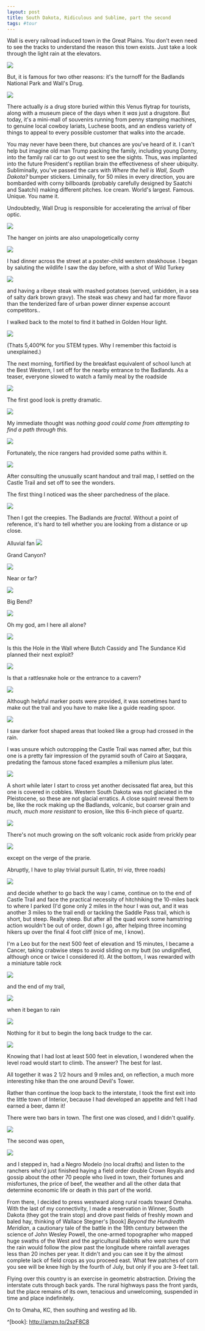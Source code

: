```yaml
---
layout: post
title: South Dakota, Ridiculous and Sublime, part the second
tags: #tour
--- 
```


Wall is every railroad induced town in the Great Plains. You don't even need to see the tracks to understand the reason this town exists. Just take a look through the light rain at the elevators.

![](https://s3-us-west-2.amazonaws.com/tuva/2017-06-29-WallWithoutDrug.png)

But, it is famous for two other reasons: it's the turnoff for the Badlands National Park and Wall's Drug. 

![](https://s3-us-west-2.amazonaws.comtuva/2017-06-29-SomethingForEvereyone.png)

There actually *is* a drug store buried within this Venus flytrap for tourists, along with a museum piece of the days when it *was* just a drugstore. But today, it's a mini-mall of souvenirs running from penny stamping machines, to genuine local cowboy lariats, Luchese boots, and an endless variety of things to appeal to every possible customer that walks into the arcade.

You may never have been there, but chances are you've heard of it. I can't help but imagine old man Trump packing the family, including young Donny, into the family rail car to go out west to see the sights. Thus, was implanted into the future President's reptilian brain the effectiveness of sheer ubiquity. Subliminally, you've passed the cars with *Where the hell is Wall, South Dakota?* bumper stickers. Liminally, for 50 miles in every direction, you are bombarded with corny billboards (probably carefully designed by Saatchi and Saatchi) making different pitches. Ice cream. World's largest. Famous. Unique. You name it.

Undoubtedly, Wall Drug is responsible for accelerating the arrival of fiber optic.

![](https://s3-us-west-2.amazonaws.com/tuva/2017-06-29-FiberToWall.png)

The hanger on joints are also unapologetically corny

![](https://s3-us-west-2.amazonaws.com/tuva/2017-06-29-PlainsHumor.png)

I had dinner across the street at a poster-child western steakhouse. I began by saluting the wildlife I saw the day before, with a shot of Wild Turkey

![](https://s3-us-west-2.amazonaws.com/tuva/2017-06-29-WildTurkey.png)

and having a ribeye steak with mashed potatoes (served, unbidden, in a sea of salty dark brown gravy). The steak was chewy and had far more flavor than the tenderized fare of urban power dinner expense account competitors..

I walked back to the motel to find it bathed in Golden Hour light.

![](https://s3-us-west-2.amazonaws.com/tuva/2017-06-29-GoldenHourWall.png)

(Thats 5,400ºK for you STEM types. Why I remember this factoid is unexplained.)

The next morning, fortified by the breakfast equivalent of school lunch at the Best Western, I set off for the nearby entrance to the Badlands. As a teaser, everyone slowed to watch a family meal by the roadside

![](https://s3-us-west-2.amazonaws.com/tuva/2017-06-29-RoadSide.png)

The first good look is pretty dramatic.

![](https://s3-us-west-2.amazonaws.com/tuva/2017-06-29-Vista.png)

My immediate thought was *nothing good could come from attempting to find a path through this.*

![](https://s3-us-west-2.amazonaws.com/tuva/2017-06-29-NoExit.png)

Fortunately, the nice rangers had provided some paths within it.

![](https://s3-us-west-2.amazonaws.com/tuva/2017-06-29-Trailhead.png)

After consulting the unusually scant handout and trail map, I settled on the Castle Trail and set off to see the wonders.

The first thing I noticed was the sheer parchedness of the place.

![](https://s3-us-west-2.amazonaws.com/tuva/2017-06-29-MudFlat.png)

Then I got the creepies. The Badlands are *fractal*. Without a point of reference, it's hard to tell whether you are looking from a distance or up close.

Alluvial fan
![](https://s3-us-west-2.amazonaws.com/tuva/2017-06-29-Alluvium.png)

Grand Canyon?

![](https://s3-us-west-2.amazonaws.com/tuva/2017-06-29-GrandCanyon.png)

Near or far?

![](https://s3-us-west-2.amazonaws.com/tuva/2017-06-29-Fractals.png)

Big Bend?

![](https://s3-us-west-2.amazonaws.com/tuva/2017-06-29-LittleErosion.png)

Oh my god, am I here all alone?

![](https://s3-us-west-2.amazonaws.com/tuva/2017-06-29-Alone.png)

Is this the Hole in the Wall where Butch Cassidy and The Sundance Kid planned their next exploit?

![](https://s3-us-west-2.amazonaws.com/tuva/2017-06-29-HoleInTheWall.png)

Is that a rattlesnake hole or the entrance to a cavern?

![](https://s3-us-west-2.amazonaws.com/tuva/2017-06-29-Sinkhole.png)

Although helpful marker posts were provided, it was sometimes hard to make out the trail and you have to make like a guide reading spoor.

![](https://s3-us-west-2.amazonaws.com/tuva/2017-06-29-Spoor.png)

I saw darker foot shaped areas that looked like a group had crossed in the rain.

I was unsure which outcropping the Castle Trail was named after, but this one is a pretty fair impression of the pyramid south of Cairo at Saqqara, predating the famous stone faced examples a millenium plus later.

![](https://s3-us-west-2.amazonaws.com/tuva/2017-06-29-Saqqara.png)

A short while later I start to cross yet another decissated flat area, but this one is covered in cobbles. Western South Dakota was not glaciated in the Pleistocene, so these are not glacial erratics. A close squint reveal them to be, like the rock making up the Badlands, volcanic, but coarser grain and *much, much more resistant* to erosion, like this 6-inch piece of quartz.

![](https://s3-us-west-2.amazonaws.com/tuva/2017-06-29-QuartzErratic.png)

There's not much growing on the soft volcanic rock aside from prickly pear

![](https://s3-us-west-2.amazonaws.com/tuva/2017-06-29-PricklyPear.png)

except on the verge of the prarie.

Abruptly, I have to play trivial pursuit (Latin, *tri via*, three roads)

![](https://s3-us-west-2.amazonaws.com/tuva/2017-06-29-TriVia.png)

and decide whether to go back the way I came, continue on to the end of Castle Trail and face the practical necessity of hitchhiking the 10-miles back to where I parked (I'd gone only 2 miles in the hour I was out, and it was another 3 miles to the trail end) or tackling the Saddle Pass trail, which is short, but steep. Really steep. But after all the quad work some hamstring action wouldn't be out of order, down I go, after helping three incoming hikers up over the final 4 foot cliff (nice of me, I know).

I'm a Leo but for the next 500 feet of elevation and 15 minutes, I became a Cancer, taking crabwise steps to avoid sliding on my butt (so undignified, although once or twice I considered it). At the bottom, I was rewarded with a miniature table rock

![](https://s3-us-west-2.amazonaws.com/tuva/2017-06-29-TableRock.png)

and the end of my trail,

![](https://s3-us-west-2.amazonaws.com/tuva/2017-06-29-Return.png)

when it began to rain

![](https://s3-us-west-2.amazonaws.com/tuva/2017-06-29-Squall.png)

Nothing for it but to begin the long back trudge to the car.

![](https://s3-us-west-2.amazonaws.com/tuva/2017-06-29-BackTrudge.png)

Knowing that I had lost at least 500 feet in elevation, I wondered when the level road would start to climb. The answer? The best for last.

All together it was 2 1/2 hours and 9 miles and, on reflection, a much more interesting hike than the one around Devil's Tower.

Rather than continue the loop back to the interstate, I took the first exit into the little town of Interior, because I had developed an appetite and felt I had earned a beer, damn it!

There were two bars in town. The first one was closed, and I didn't qualify.

![](https://s3-us-west-2.amazonaws.com/tuva/2017-06-29-InteriorBar1.png)

The second was open,

![](https://s3-us-west-2.amazonaws.com/tuva/2017-06-29-InteriorBar.png)

and I stepped in, had a Negro Modelo (no local drafts) and listen to the ranchers who'd just finished haying a field order double Crown Royals and gossip about the other 70 people who lived in town, their fortunes and misfortunes, the price of beef, the weather and all the other data that determine economic life or death in this part of the world.

From there, I decided to press westward along rural roads toward Omaha. With the last of my connectivity, I made a reservation in Winner, South Dakota (they got the train stop) and drove past fields of freshly mown and baled hay, thinking of Wallace Stegner's [book] *Beyond the Hundredth Meridian*, a cautionary tale of the battle in the 19th century between the science of John Wesley Powell, the one-armed topographer who mapped huge swaths of the West and the agricultural Babbits who were sure that the rain would follow the plow past the longitude where rainfall averages less than 20 inches per year. It didn't and you can see it by the almost complete lack of field crops as you proceed east. What few patches of corn you see will be knee high by the fourth of July, but only if you are 3-feet tall.

Flying over this country is an exercise in geometric abstraction. Driving the interstate cuts through back yards. The rural highways pass the front yards, but the place remains of its own, tenacious and unwelcoming, suspended in time and place indefinitely.

On to Omaha, KC, then southing and westing ad lib.

^[book]: http://amzn.to/2szF8C8














